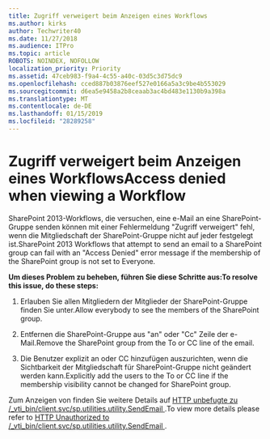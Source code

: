 ```yaml
---
title: Zugriff verweigert beim Anzeigen eines Workflows
ms.author: kirks
author: Techwriter40
ms.date: 11/27/2018
ms.audience: ITPro
ms.topic: article
ROBOTS: NOINDEX, NOFOLLOW
localization_priority: Priority
ms.assetid: 47ceb983-f9a4-4c55-a40c-03d5c3d75dc9
ms.openlocfilehash: cced887b03876eef527e0166a5a3c9be4b553029
ms.sourcegitcommit: d6ea5e9458a2b8ceaab3ac4bd483e1130b9a398a
ms.translationtype: MT
ms.contentlocale: de-DE
ms.lasthandoff: 01/15/2019
ms.locfileid: "28289258"
---
```

# <a name="access-denied-when-viewing-a-workflow"></a><span data-ttu-id="9e4fd-102">Zugriff verweigert beim Anzeigen eines Workflows</span><span class="sxs-lookup"><span data-stu-id="9e4fd-102">Access denied when viewing a Workflow</span></span>

<span data-ttu-id="9e4fd-103">SharePoint 2013-Workflows, die versuchen, eine e-Mail an eine SharePoint-Gruppe senden können mit einer Fehlermeldung "Zugriff verweigert" fehl, wenn die Mitgliedschaft der SharePoint-Gruppe nicht auf jeder festgelegt ist.</span><span class="sxs-lookup"><span data-stu-id="9e4fd-103">SharePoint 2013 Workflows that attempt to send an email to a SharePoint group can fail with an "Access Denied" error message if the membership of the SharePoint group is not set to Everyone.</span></span>
  
 <span data-ttu-id="9e4fd-104">**Um dieses Problem zu beheben, führen Sie diese Schritte aus:**</span><span class="sxs-lookup"><span data-stu-id="9e4fd-104">**To resolve this issue, do these steps:**</span></span>
  
 1. <span data-ttu-id="9e4fd-105">Erlauben Sie allen Mitgliedern der Mitglieder der SharePoint-Gruppe finden Sie unter.</span><span class="sxs-lookup"><span data-stu-id="9e4fd-105">Allow everybody to see the members of the SharePoint group.</span></span> 
  
 2. <span data-ttu-id="9e4fd-106">Entfernen die SharePoint-Gruppe aus "an" oder "Cc" Zeile der e-Mail.</span><span class="sxs-lookup"><span data-stu-id="9e4fd-106">Remove the SharePoint group from the To or CC line of the email.</span></span> 
  
 3. <span data-ttu-id="9e4fd-107">Die Benutzer explizit an oder CC hinzufügen auszurichten, wenn die Sichtbarkeit der Mitgliedschaft für SharePoint-Gruppe nicht geändert werden kann.</span><span class="sxs-lookup"><span data-stu-id="9e4fd-107">Explicitly add the users to the To or CC line if the membership visibility cannot be changed for SharePoint group.</span></span> 
  
<span data-ttu-id="9e4fd-108">Zum Anzeigen von finden Sie weitere Details auf [HTTP unbefugte zu /_vti_bin/client.svc/sp.utilities.utility.SendEmail ](https://go.microsoft.com/fwlink/?linkid=2044694&amp;clcid=0x409).</span><span class="sxs-lookup"><span data-stu-id="9e4fd-108">To view more details please refer to [HTTP Unauthorized to /_vti_bin/client.svc/sp.utilities.utility.SendEmail ](https://go.microsoft.com/fwlink/?linkid=2044694&amp;clcid=0x409).</span></span>
  

